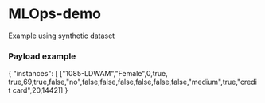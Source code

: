 # MLOps-demo
Example using synthetic dataset




### Payload example
{
  "instances": [
    ["1085-LDWAM","Female",0,true, true,69,true,false,"no",false,false,false,false,false,false,"medium",true,"credit card",20,1442]]
}
